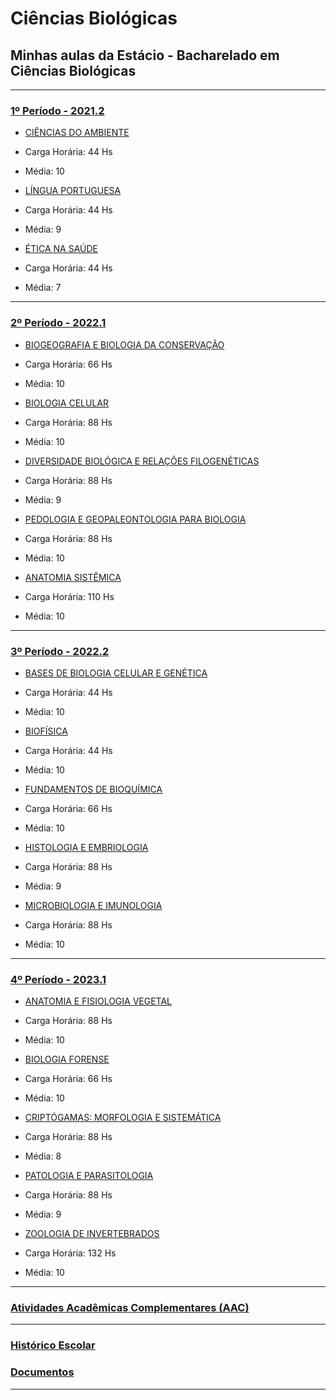 # Ciências Biológicas

## Minhas aulas da Estácio - Bacharelado em Ciências Biológicas

---

### [1º Período - 2021.2](https://github.com/Lelebertoldi/aulas_biologia/tree/main/2021.2)

- [CIÊNCIAS DO AMBIENTE](https://github.com/Lelebertoldi/aulas_biologia/tree/main/2021.2/CI%C3%8ANCIAS%20DO%20AMBIENTE)

 - Carga Horária: 44 Hs

 - Média: 10

- [LÍNGUA PORTUGUESA](https://github.com/Lelebertoldi/aulas_biologia/tree/main/2021.2/L%C3%8DNGUA%20PORTUGUESA)

 - Carga Horária: 44 Hs

 - Média: 9

- [ÉTICA NA SAÚDE](https://github.com/Lelebertoldi/aulas_biologia/tree/main/2021.2/%C3%89TICA%20NA%20SA%C3%9ADE)

 - Carga Horária: 44 Hs

 - Média: 7

---

### [2º Período - 2022.1](https://github.com/Lelebertoldi/aulas_biologia/tree/main/2022.1)

- [BIOGEOGRAFIA E BIOLOGIA DA CONSERVAÇÃO](https://github.com/Lelebertoldi/aulas_biologia/tree/main/2022.1/BIOGEOGRAFIA%20E%20BIOLOGIA%20DA%20CONSERVA%C3%87%C3%83O)

 - Carga Horária: 66 Hs

 - Média: 10

- [BIOLOGIA CELULAR](https://github.com/Lelebertoldi/aulas_biologia/tree/main/2022.1/BIOLOGIA%20CELULAR)

 - Carga Horária: 88 Hs

 - Média: 10

- [DIVERSIDADE BIOLÓGICA E RELAÇÕES FILOGENÉTICAS](https://github.com/Lelebertoldi/aulas_biologia/tree/main/2022.1/DIVERSIDADE%20BIOL%C3%93GICA%20E%20RELA%C3%87%C3%95ES%20FILOGEN%C3%89TICAS)

 - Carga Horária: 88 Hs

 - Média: 9

- [PEDOLOGIA E GEOPALEONTOLOGIA PARA BIOLOGIA](https://github.com/Lelebertoldi/aulas_biologia/tree/main/2022.1/PEDOLOGIA%20E%20GEOPALEONTOLOGIA%20PARA%20BIOLOGIA)

 - Carga Horária: 88 Hs

 - Média: 10

- [ANATOMIA SISTÊMICA](https://github.com/Lelebertoldi/aulas_biologia/tree/main/2022.1/anatomia%20sistemica)

 - Carga Horária: 110 Hs

 - Média: 10

---

### [3º Período - 2022.2](https://github.com/Lelebertoldi/aulas_biologia/tree/main/2022.2)

- [BASES DE BIOLOGIA CELULAR E GENÉTICA](https://github.com/Lelebertoldi/aulas_biologia/tree/main/2022.2/BASES%20DE%20BIOLOGIA%20CELULAR%20E%20GEN%C3%89TICA%20-%20ok)

 - Carga Horária: 44 Hs

 - Média: 10

- [BIOFÍSICA](https://github.com/Lelebertoldi/aulas_biologia/tree/main/2022.2/BIOF%C3%8DSICA%20-%20ok)

 - Carga Horária: 44 Hs

 - Média: 10

- [FUNDAMENTOS DE BIOQUÍMICA](https://github.com/Lelebertoldi/aulas_biologia/tree/main/2022.2/FUNDAMENTOS%20DE%20BIOQU%C3%8DMICA%20-%20ok)

 - Carga Horária: 66 Hs

 - Média: 10

- [HISTOLOGIA E EMBRIOLOGIA](https://github.com/Lelebertoldi/aulas_biologia/tree/main/2022.2/Histologia%20e%20Embriologia%20-%20ok)

 - Carga Horária: 88 Hs

 - Média: 9

- [MICROBIOLOGIA E IMUNOLOGIA](https://github.com/Lelebertoldi/aulas_biologia/tree/main/2022.2/MICROBIOLOGIA%20E%20IMUNOLOGIA%20-%20ok)

 - Carga Horária: 88 Hs

 - Média: 10

---

### [4º Período - 2023.1](https://github.com/Lelebertoldi/aulas_biologia/tree/main/2023.1)

- [ANATOMIA E FISIOLOGIA VEGETAL](https://github.com/Lelebertoldi/aulas_biologia/tree/main/2023.1/Anatomia%20e%20Fisiologia%20Vegetal%20-%20ok)

 - Carga Horária: 88 Hs

 - Média: 10

- [BIOLOGIA FORENSE](https://github.com/Lelebertoldi/aulas_biologia/tree/main/2023.1/Biologia%20Forense%20-%20ok)

 - Carga Horária: 66 Hs

 - Média: 10

- [CRIPTÓGAMAS: MORFOLOGIA E SISTEMÁTICA](https://github.com/Lelebertoldi/aulas_biologia/tree/main/2023.1/Cript%C3%B3gamas%20Morfologia%20e%20Sistem%C3%A1tica%20-%20ok)

 - Carga Horária: 88 Hs

 - Média: 8

- [PATOLOGIA E PARASITOLOGIA](https://github.com/Lelebertoldi/aulas_biologia/tree/main/2023.1/Patologia%20e%20Parasitologia%20-%20ok)

 - Carga Horária: 88 Hs

 - Média: 9

- [ZOOLOGIA DE INVERTEBRADOS](https://github.com/Lelebertoldi/aulas_biologia/tree/main/2023.1/Zoologia%20de%20Invertebrados)

 - Carga Horária: 132 Hs

 - Média: 10

---

### [Atividades Acadêmicas Complementares (AAC)](https://github.com/Lelebertoldi/aulas_biologia/tree/main/Horas%20Complementares)

---

### [Histórico Escolar](https://github.com/Lelebertoldi/certificados/blob/main/Est%C3%A1cio/RVHE.pdf)

### [Documentos](https://github.com/Lelebertoldi/documentos/tree/main/Est%C3%A1cio)

---

